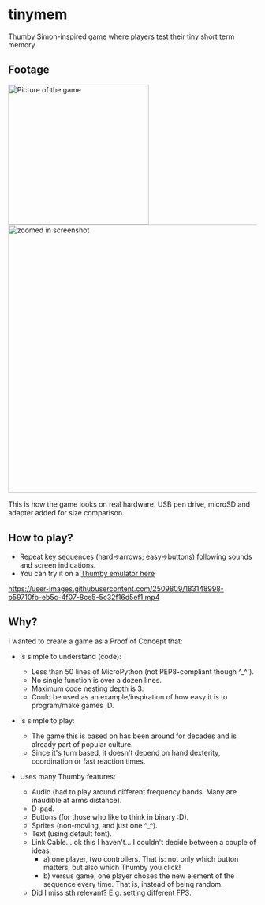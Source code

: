 # tinymem
[Thumby](https://thumby.us/) Simon-inspired game where players test their tiny short term memory.

## Footage
<p float="left">
    <img width="284.5" alt="Picture of the game" src="https://user-images.githubusercontent.com/2509809/183259656-319d353f-67fd-465a-b7b3-7d8b225cdc92.png">
    <img width="543" alt="zoomed in screenshot" src="https://user-images.githubusercontent.com/2509809/183260526-779b2931-9901-49df-9c77-ca8cbb05fd46.png">
</p>
This is how the game looks on real hardware. USB pen drive, microSD and adapter added for size comparison.

## How to play?
- Repeat key sequences (hard->arrows; easy->buttons) following sounds and screen indications.
- You can try it on a [Thumby emulator here](https://code.thumby.us/)

https://user-images.githubusercontent.com/2509809/183148998-b59710fb-eb5c-4f07-8ce5-5c32f16d5ef1.mp4

## Why?
I wanted to create a game as a Proof of Concept that:

- Is simple to understand (code):
    - Less than 50 lines of MicroPython (not PEP8-compliant though ^_^').
    - No single function is over a dozen lines.
    - Maximum code nesting depth is 3.
    - Could be used as an example/inspiration of how easy it is to program/make games ;D.

- Is simple to play:
    - The game this is based on has been around for decades and is already part of popular culture.
    - Since it's turn based, it doesn't depend on hand dexterity, coordination or fast reaction times.

- Uses many Thumby features:
    - Audio (had to play around different frequency bands. Many are inaudible at arms distance).
    - D-pad.
    - Buttons (for those who like to think in binary :D).
    - Sprites (non-moving, and just one ^_^).
    - Text (using default font).
    - Link Cable... ok this I haven't... I couldn't decide between a couple of ideas:
        - a) one player, two controllers. That is: not only which button matters, but also which Thumby you click!
        - b) versus game, one player choses the new element of the sequence every time. That is, instead of being random.
    - Did I miss sth relevant? E.g. setting different FPS.
